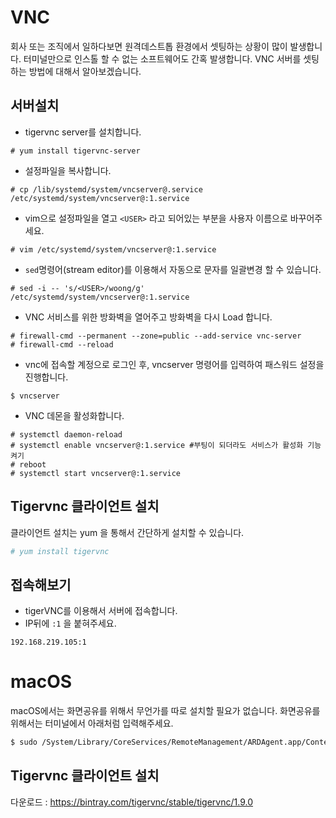 # VNC
회사 또는 조직에서 일하다보면 원격데스트톱 환경에서 셋팅하는 상황이 많이 발생합니다.
터미널만으로 인스톨 할 수 없는 소프트웨어도 간혹 발생합니다.
VNC 서버를 셋팅하는 방법에 대해서 알아보겠습니다.

## 서버설치
- tigervnc server를 설치합니다.
```
# yum install tigervnc-server
```

- 설정파일을 복사합니다.
```
# cp /lib/systemd/system/vncserver@.service /etc/systemd/system/vncserver@:1.service
```

- vim으로 설정파일을 열고 `<USER>` 라고 되어있는 부분을 사용자 이름으로 바꾸어주세요.
```
# vim /etc/systemd/system/vncserver@:1.service
```

- `sed`명령어(stream editor)를 이용해서 자동으로 문자를 일괄변경 할 수 있습니다.
```
# sed -i -- 's/<USER>/woong/g' /etc/systemd/system/vncserver@:1.service
```

- VNC 서비스를 위한 방화벽을 열어주고 방화벽을 다시 Load 합니다.
```
# firewall-cmd --permanent --zone=public --add-service vnc-server
# firewall-cmd --reload
```

- vnc에 접속할 계정으로 로그인 후, vncserver 명령어를 입력하여  패스워드 설정을 진행합니다.

```
$ vncserver
```

- VNC 데몬을 활성화합니다.
```
# systemctl daemon-reload
# systemctl enable vncserver@:1.service #부팅이 되더라도 서비스가 활성화 기능켜기
# reboot
# systemctl start vncserver@:1.service
```

## Tigervnc 클라이언트 설치
클라이언트 설치는 yum 을 통해서 간단하게 설치할 수 있습니다.

```bash
# yum install tigervnc
```

## 접속해보기
- tigerVNC를 이용해서 서버에 접속합니다.
- IP뒤에 `:1` 을 붙혀주세요.
```
192.168.219.105:1
```

# macOS
macOS에서는 화면공유를 위해서 무언가를 따로 설치할 필요가 없습니다.
화면공유를 위해서는 터미널에서 아래처럼 입력해주세요.

```bash
$ sudo /System/Library/CoreServices/RemoteManagement/ARDAgent.app/Contents/Resources/kickstart -activate -configure -access -off -restart -agent -privs -all -allowAccessFor -allUsers
```

## Tigervnc 클라이언트 설치
다운로드 : https://bintray.com/tigervnc/stable/tigervnc/1.9.0